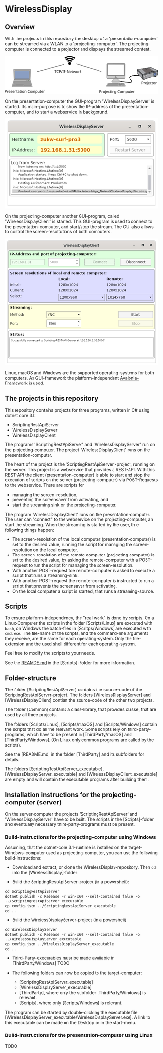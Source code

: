 # WirelessDisplay

## Overview

With the projects in this repository the desktop of a 'presentation-computer'
can be streamed via a WLAN to a 'projecting-computer'. The projecting-computer
is connected to a projector and displays the streamed content.

![Overview over computers and projector](doc_images/overview.svg)

On the presentation-computer the GUI-program 'WirelessDisplayServer' is 
started. Its main-purpose is to show the IP-address of the presentation-
computer, and to start a webservice in backgorund.

![GUI of WirelessDisplayServer](doc_images/WirelessDisplayServerGUI.png)

On the projecting-computer another GUI-program, called 'WirelessDisplayClient'
is started. This GUI-program is used to connect to the presentation-computer,
and start/stop the stream. The GUI also allows to control the 
screen-resoltutions of both computers.

![GUI of WirelessDisplayClient](doc_images/WirelessDisplayClientGUI.png)

Linux, macOS and Windows are the supported operating-systems for both 
computers. As GUI-framework the platform-independent 
[Avalonia-Framework](http://avaloniaui.net) is used.

## The projects in this repository

This repository contains projects for three programs, written in C# using 
dotnet core 3.1:

- ScriptingRestApiServer
- WirelessDisplayServer
- WirelessDisplayClient

The programs 'ScriptingRestApiServer' and 'WirelessDisplayServer' run on the
projecting-computer. The project 'WirelessDisplayClient' runs on the 
presentation-computer.

The heart of the project is the 'ScriptingRestApiServer'-project, running
on the server. This project is a webservice that provides a REST-API. With
this REST-API the client (presentation-computer) is able to start and stop
the execution of scripts on the server (projecting-computer) via POST-Requests
to the webservice. There are scripts for 

- managing the screen-resolution, 
- preventing the screensaver from activating, and
- start the streaming sink on the projecting-computer.

The program 'WirelessDisplayClient' runs on the presentation-computer. The user
can "connect" to the webservice on the projecting-computer, an start the
streaming. When the streaming is started by the user, th e following things
happen:

- The screen-resolution of the local computer (presentation-computer) is
  set to the desired value, running the script for managing the 
  screen-resolution on the local computer.
- The screen-resolution of the remote computer (projecting computer) is
  set to the desired value, by asking the remote-computer with a POST-request
  to run the script for managing the screen-resolution.
- With another POST-request toe remote-computer is asked to execute a script
  that runs a streaming-sink.
- With another POST-request the remote-computer is instructed to run a script
  that prevents the screensaver from activating.
- On the local computer a script is started, that runs a streaming-source.

## Scripts

To ensure platform-independency, the "real work" is done by scripts. On a 
Linux-Computer the scripts in the folder [Scripts/Linux] are executed with
`bash`, on Windows the batch-files in [Scritps/Windows] are executed with
`cmd.exe`. The file-name of the scripts, and the command-line arguments they 
receive, are the same for each operating-system. Only the file-extension and
the used shell different for each operating-system.

Feel free to modify the scripts to your needs.

See the [REAMDE.md](Scripts/README.d) in the [Scripts]-Folder for more
information.

## Folder-structure

The folder [ScriptingRestApiServer] contains the source-code of the 
ScriptingRestApiServer-project. The folders [WirelessDisplayServer] and
[WirelessDisplayClient] contian the source-code of the other two projects.

The folder [Common] contains a class-library, that provides classe, that are
used by all three projects.

The folders [Scripts/Linux], [Scripts/maxOS] and [Scripts/Windows] contain
the scripts that do all the relevant work. Some scripts rely on 
third-party-programs, which have to be present in [ThirdParty/macOS] and
[ThirdParty/Windows]. (On Linux only common programs are called by the
scripts). 

See the [README.md] in the folder [ThirdParty] and its subfolders for details.

The folders [ScriptingRestApiServer_executable], 
[WirelessDisplayServer_executable] and [WirelessDisplayClient_executable] are
empty and will contain the executable programs after building them.

## Installation instructions for the projecting-computer (server)

On the server-computer the projects 'ScriptingRestApiServer' and 
'WirelessDisplayServer' have to be built. The scripts in the [Scripts]-folder 
and eventually necessary third-party-programs must be present.

### Build-instructions for the projecting-computer using Windows

Assuming, that the dotnet-core 3.1-runtime is installed on the target-
Windows-computer used as projecting-computer, you can use the following
build-instructions:

- Download and extract, or clone the WirelessDisplay-repository. Then `cd` into
  the [WirelessDisplay]-folder

- Build the ScriptingRestApiServer-project (in a powershell):
```
cd ScriptingRestApiServer
dotnet publish -c Release -r win-x64 --self-contained false -o ../ScriptingRestApiServer_executable
cp config.json ../ScriptingRestApiServer_executable
cd ..
```

- Build the WirelessDisplayServer-project (in a powershell)
```
cd WirelessDisplayServer
dotnet publich -c Release -r win-x64 --self-contained false -o ../WirelessDisplayServer_executable
cp config.json ../WirelessDisplayServer_executable
cd ..
```

- Third-Party-executables must be made available in [ThirdParty/Windows]
  TODO

- The following folders can now be copied to the target-computer:
  * [ScriptingRestApiServer_executable]
  * [WirelessDisplayServer_executable]
  * [ThirdParty], where only the subfolder [ThirdParty/Windows] is relevant.
  * [Scripts], where only [Scripts/Windows] is relevant.

The program can be started by double-clicking the executable file
[WirelessDisplayServer_executable/WirelessDisplayServer.exe]. A link to this
executable can be made on the Desktop or in the start-menu.


### Build-instructions for the presentation-computer using Linux

TODO



